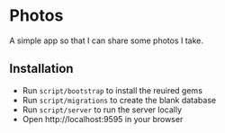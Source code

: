 # Photos

A simple app so that I can share some photos I take.

## Installation

- Run `script/bootstrap` to install the reuired gems
- Run `script/migrations` to create the blank database
- Run `script/server` to run the server locally
- Open http://localhost:9595 in your browser
